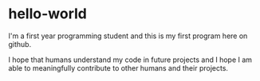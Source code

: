 # hello-world
I'm a first year programming student and this is my first program here on github.

I hope that humans understand my code in future projects and I hope I am able to meaningfully contribute to other humans and their projects.
